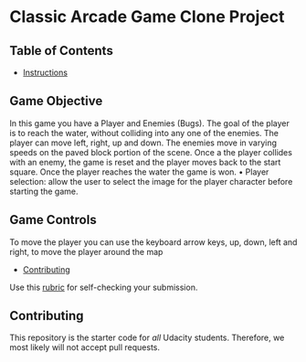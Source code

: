 # Classic Arcade Game Clone Project

## Table of Contents

- [Instructions](#instructions)

## Game Objective
In this game you have a Player and Enemies (Bugs). The goal of the player is to reach the water, without colliding into any one of the enemies. The player can move left, right, up and down. The enemies move in varying speeds on the paved block portion of the scene. Once a the player collides with an enemy, the game is reset and the player moves back to the start square. Once the player reaches the water the game is won.
•	Player selection: allow the user to select the image for the player character before starting the game. 


## Game Controls
To move the player you can use the keyboard arrow keys, up, down, left and right, to move the player around the map

- [Contributing](#contributing)

Use this [rubric](https://review.udacity.com/#!/rubrics/15/view) for self-checking your submission.


## Contributing

This repository is the starter code for _all_ Udacity students. Therefore, we most likely will not accept pull requests.



